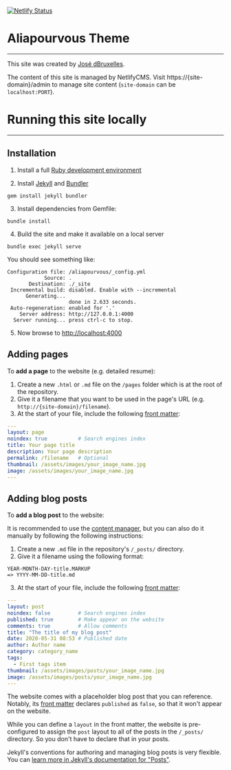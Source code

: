 [![Netlify Status](https://api.netlify.com/api/v1/badges/908eba1d-d12d-4c10-8dfb-ec97643c8583/deploy-status)](https://app.netlify.com/sites/alia-aliapourvous/deploys)

# Aliapourvous Theme
---

This site was created by [José dBruxelles](https://www.we-rl.xyz).

The content of this site is managed by NetlifyCMS. Visit https://{site-domain}/admin to manage site content (`site-domain` can be `localhost:PORT`).

# Running this site locally
---

## Installation

1. Install a full [Ruby development environment](https://jekyllrb.com/docs/installation/)

2. Install [Jekyll](https://jekyllrb.com/docs/ruby-101/#bundler) and [Bundler](https://jekyllrb.com/docs/ruby-101/#gems)

```
gem install jekyll bundler
```

3. Install dependencies from Gemfile:

```
bundle install
```

4. Build the site and make it available on a local server

```
bundle exec jekyll serve
```

You should see something like:
```
Configuration file: /aliapourvous/_config.yml
            Source: .
       Destination: ./_site
 Incremental build: disabled. Enable with --incremental
      Generating...
                    done in 2.633 seconds.
 Auto-regeneration: enabled for '.'
    Server address: http://127.0.0.1:4000
  Server running... press ctrl-c to stop.
```

5. Now browse to [http://localhost:4000](http://localhost:4000)

## Adding pages

To **add a page** to the website (e.g. detailed resume):

1. Create a new `.html` or `.md` file on the `/pages` folder which is at the root of the repository.
2. Give it a filename that you want to be used in the page's URL (e.g. `http://{site-domain}/filename`).
3. At the start of your file, include the following [front matter](https://jekyllrb.com/docs/front-matter/):

```yml
---
layout: page
noindex: true          # Search engines index
title: Your page title
description: Your page description
permalink: /filename   # Optional
thumbnail: /assets/images/your_image_name.jpg
image: /assets/images/your_image_name.jpg
---
```

## Adding blog posts

To **add a blog post** to the website:

It is recommended to use the [content manager](https://aliapourvous.com/admin/#/collections/blog), but you can also do it manually by following the following instructions:

1. Create a new `.md` file in the repository's `/_posts/` directory.
2. Give it a filename using the following format:

```
YEAR-MONTH-DAY-title.MARKUP
=> YYYY-MM-DD-title.md
```

3. At the start of your file, include the following [front matter](https://jekyllrb.com/docs/front-matter/):

```yml
---
layout: post
noindex: false         # Search engines index
published: true        # Make appear on the website
comments: true         # Allow comments
title: "The title of my blog post"
date: 2020-05-31 08:53 # Published date
author: Author name
category: category_name
tags:
  - First tags item
thumbnail: /assets/images/posts/your_image_name.jpg
image: /assets/images/posts/your_image_name.jpg
---
```

The website comes with a placeholder blog post that you can reference. Notably, its [front matter](https://jekyllrb.com/docs/front-matter/) declares `published` as `false`, so that it won't appear on the website.

While you can define a `layout` in the front matter, the website is pre-configured to assign the `post` layout to all of the posts in the `/_posts/` directory. So you don't have to declare that in your posts.

Jekyll's conventions for authoring and managing blog posts is very flexible. You can [learn more in Jekyll's documentation for "Posts"](https://jekyllrb.com/docs/posts/).